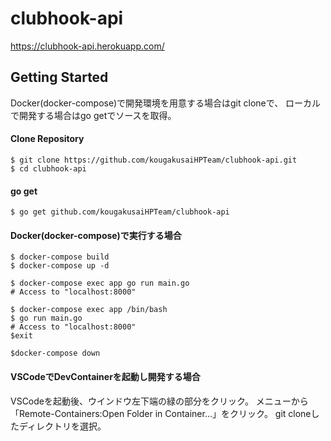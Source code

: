 # clubhook-api

https://clubhook-api.herokuapp.com/

## Getting Started

Docker(docker-compose)で開発環境を用意する場合はgit cloneで、
ローカルで開発する場合はgo getでソースを取得。

#### Clone Repository

```
$ git clone https://github.com/kougakusaiHPTeam/clubhook-api.git
$ cd clubhook-api
```

#### go get

```
$ go get github.com/kougakusaiHPTeam/clubhook-api
```

#### Docker(docker-compose)で実行する場合

```
$ docker-compose build
$ docker-compose up -d

$ docker-compose exec app go run main.go
# Access to "localhost:8000"

$ docker-compose exec app /bin/bash
$ go run main.go
# Access to "localhost:8000"
$exit

$docker-compose down
```

#### VSCodeでDevContainerを起動し開発する場合
VSCodeを起動後、ウインドウ左下端の緑の部分をクリック。
メニューから「Remote-Containers:Open Folder in Container...」をクリック。
git cloneしたディレクトリを選択。
